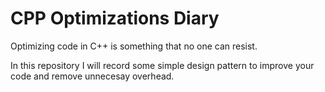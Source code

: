 # CPP Optimizations Diary

Optimizing code in C++ is something that no one can resist.

In this repository I will record some simple design pattern to improve your code and remove unnecesay overhead.
